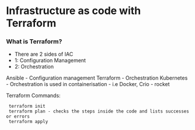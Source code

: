 # Infrastructure as code with Terraform

###  What is Terraform?

- There are 2 sides of IAC
- 1: Configuration Management
- 2: Orchestration


Ansible - Configuration management
Terraform - Orchestration
Kubernetes - Orchestration is used in containerisation - i.e Docker, Crio - rocket


Terraform Commands:

     terraform init
     terraform plan - checks the steps inside the code and lists successes or errors
     terraform apply
